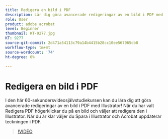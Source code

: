 ```yaml
---
title: Redigera en bild i PDF
description: Lär dig göra avancerade redigeringar av en bild i PDF med Illustrator
role: User
product: adobe acrobat
level: Beginner
thumbnail: KT-9277.jpg
KT: 9277
source-git-commit: 2d471a54113c79a14b4415b28cc10ee567965db8
workflow-type: tm+mt
source-wordcount: '74'
ht-degree: 0%

---
```


# Redigera en bild i PDF

I den här 60-sekundersvideosjälvstudiekursen kan du lära dig att göra avancerade redigeringar av en bild i PDF med Illustrator! När du har valt Redigera PDF högerklickar du på en bild och väljer att redigera den i Illustrator. När du är klar väljer du Spara i Illustrator och Acrobat uppdaterar teckningen i PDF.

>[!VIDEO](https://video.tv.adobe.com/v/338277?hidetitle=true)
